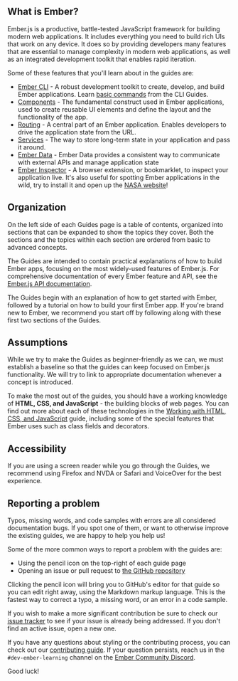 ## What is Ember?

Ember.js is a productive, battle-tested JavaScript framework for building modern web applications.
It includes everything you need to build rich UIs that work on any device. It does so by providing
developers many features that are essential to manage complexity in modern web applications,
as well as an integrated development toolkit that enables rapid iteration.

Some of these features that you'll learn about in the guides are:

* [Ember CLI](https://cli.emberjs.com/v3.16/) - A robust development toolkit to create, develop, and build Ember applications. Learn [basic commands](https://cli.emberjs.com/v3.16/basic-use/cli-commands/) from the CLI Guides.
* [Components](../components/) - The fundamental construct used in Ember applications, used to create reusable UI elements and define the layout and the functionality of the app.
* [Routing](../routing/) - A central part of an Ember application. Enables developers to drive the application state from the URL.
* [Services](../services/) - The way to store long-term state in your application and pass it around.
* [Ember Data](../models/) - Ember Data provides a consistent way to communicate with external APIs and manage application state
* [Ember Inspector](../ember-inspector/) - A browser extension, or bookmarklet, to inspect your application live. It's also useful for spotting Ember applications in the wild, try to install it and open up the [NASA website](https://www.nasa.gov/)!

## Organization

On the left side of each Guides page is a table of contents,
organized into sections that can be expanded to show the topics
they cover. Both the sections and the topics within each section are
ordered from basic to advanced concepts.

The Guides are intended to contain practical explanations of how to
build Ember apps, focusing on the most widely-used features of Ember.js.
For comprehensive documentation of every Ember feature and API, see the
[Ember.js API documentation](https://api.emberjs.com/).

The Guides begin with an explanation of how to get started with Ember,
followed by a tutorial on how to build your first Ember app.
If you're brand new to Ember,
we recommend you start off by following along with these first two sections of the Guides.

## Assumptions

While we try to make the Guides as beginner-friendly as we can, we must
establish a baseline so that the guides can keep focused on Ember.js
functionality. We will try to link to appropriate documentation whenever a
concept is introduced.

To make the most out of the guides, you should have a working knowledge of
**HTML, CSS, and JavaScript** - the building blocks of web pages. You can find
out more about each of these technologies in the [Working with HTML, CSS, and JavaScript](./working-with-html-css-and-javascript)
guide, including some of the special features that Ember uses such as class
fields and decorators.

## Accessibility

If you are using a screen reader while you go through the Guides, we recommend using Firefox and NVDA or Safari and VoiceOver for the best experience.

## Reporting a problem

Typos, missing words, and code samples with errors are all considered
documentation bugs. If you spot one of them, or want to otherwise improve
the existing guides, we are happy to help you help us!

Some of the more common ways to report a problem with the guides are:

* Using the pencil icon on the top-right of each guide page
* Opening an issue or pull request to [the GitHub repository](https://github.com/ember-learn/guides-source/)

Clicking the pencil icon will bring you to GitHub's editor for that
guide so you can edit right away, using the Markdown markup language.
This is the fastest way to correct a typo, a missing word, or an error in
a code sample.

If you wish to make a more significant contribution be sure to check our
[issue tracker](https://github.com/ember-learn/guides-source/issues) to see if your issue is already being addressed. If you don't find an active issue, open a new one.

If you have any questions about styling or the contributing process, you
can check out our [contributing guide](https://github.com/ember-learn/guides-source/blob/master/CONTRIBUTING.md). If your question persists, reach us in the `#dev-ember-learning` channel on the [Ember Community Discord](https://discordapp.com/invite/zT3asNS).

Good luck!
